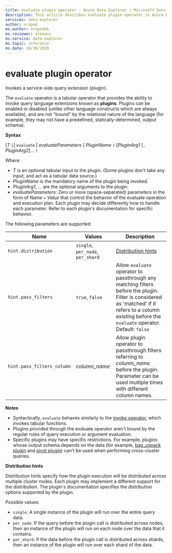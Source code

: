 ```yaml
---
title: evaluate plugin operator - Azure Data Explorer | Microsoft Docs
description: This article describes evaluate plugin operator in Azure Data Explorer.
services: data-explorer
author: orspod
ms.author: orspodek
ms.reviewer: alexans
ms.service: data-explorer
ms.topic: reference
ms.date: 10/30/2019
---
```

# evaluate plugin operator

Invokes a service-side query extension (plugin).

The `evaluate` operator is a tabular operator that provides the ability to
invoke query language extensions known as **plugins**. Plugins can be enabled
or disabled (unlike other language constructs which are always available),
and are not "bound" by the relational nature of the language (for example, they may
not have a predefined, statically-determined, output schema).

**Syntax** 

[*T* `|`] `evaluate` [ *evaluateParameters* ] *PluginName* `(` [*PluginArg1* [`,` *PluginArg2*]... `)`

Where:

* *T* is an optional tabular input to the plugin. (Some plugins don't take
  any input, and act as a tabular data source.)
* *PluginName* is the mandatory name of the plugin being invoked.
* *PluginArg1*, ... are the optional arguments to the plugin.
* *evaluateParameters*: Zero or more (space-separated) parameters in the form of
  *Name* `=` *Value* that control the behavior of the evaluate operation and execution plan. Each plugin may decide differently how to handle each parameter. Refer to each plugin's documentation for specific behavior.  

The following parameters are supported: 

  |Name                |Values                           |Description                                |
  |--------------------|---------------------------------|-------------------------------------------|
  |`hint.distribution` |`single`, `per_node`, `per_shard`| [Distribution hints](#distribution-hints) |
  |`hint.pass_filters` |`true`, `false`| Allow `evaluate` operator to passthrough any matching filters before the plugin. Filter is considered as 'matched' if it refers to a column existing before the `evaluate` operator. Default: `false` |
  |`hint.pass_filters_column` |*column_name*| Allow plugin operator to passthrough filters referring to *column_name* before the plugin. Parameter can be used multiple times with different column names. |

**Notes**

* Syntactically, `evaluate` behaves similarly
to the [invoke operator](./invokeoperator.md), which invokes tabular functions.
* Plugins provided through the evaluate operator aren't bound by the regular rules of query execution or argument evaluation.
* Specific plugins may have specific restrictions. For example, plugins whose output schema depends on the data (for example, [bag_unpack plugin](./bag-unpackplugin.md) and [pivot plugin](./pivotplugin.md)) can't be used
when performing cross-cluster queries.

**Distribution hints**

Distribution hints specify how the plugin execution will be distributed across multiple cluster nodes. Each plugin may implement a different support for the distribution. The plugin's documentation specifies the distribution options supported by the plugin.

Possible values:

* `single`: A single instance of the plugin will run over the entire query data.
* `per_node`: If the query before the plugin call is distributed across nodes, then an instance of the plugin will run on each node over the data that it contains.
* `per_shard`: If the data before the plugin call is distributed across shards, then an instance of the plugin will run over each shard of the data.
